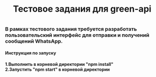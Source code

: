 <h1 align="center"> Тестовое задания для green-api <h1>
<h3>В рамках тестового задания требуется разработать пользовательский интерфейс для
  отправки и получений сообщений WhatsApp. </br>
<h4>Инструкция по запуску<h4>
1.Выполнить в корневой директории "npm install" </br>
2.Запустить "npm start" в корневой директории   </br>

 </h3>
